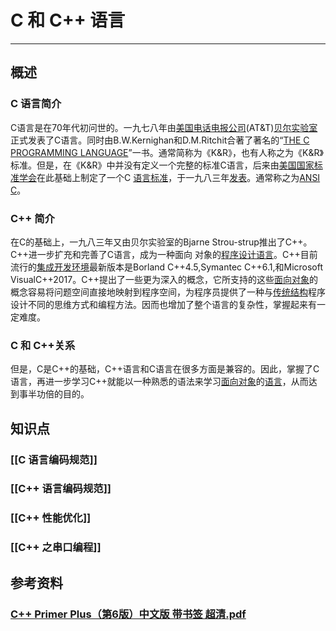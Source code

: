 # C 和 C++ 语言
---
## 概述
### C 语言简介
C语言是在70年代初问世的。一九七八年由[美国电话电报公司](https://baike.baidu.com/item/%E7%BE%8E%E5%9B%BD%E7%94%B5%E8%AF%9D%E7%94%B5%E6%8A%A5%E5%85%AC%E5%8F%B8?fromModule=lemma_inlink)(AT&T)[贝尔实验室](https://baike.baidu.com/item/%E8%B4%9D%E5%B0%94%E5%AE%9E%E9%AA%8C%E5%AE%A4/686816?fromModule=lemma_inlink)正式发表了C语言。同时由B.W.Kernighan和D.M.Ritchit合著了著名的“[THE C PROGRAMMING LANGUAGE](https://baike.baidu.com/item/THE%20C%20PROGRAMMING%20LANGUAGE?fromModule=lemma_inlink)”一书。通常简称为《K&R》，也有人称之为《K&R》标准。但是，在《K&R》中并没有定义一个完整的标准C语言，后来由[美国国家标准学会](https://baike.baidu.com/item/%E7%BE%8E%E5%9B%BD%E5%9B%BD%E5%AE%B6%E6%A0%87%E5%87%86%E5%AD%A6%E4%BC%9A/1351184?fromModule=lemma_inlink)在此基础上制定了一个C [语言标准](https://baike.baidu.com/item/%E8%AF%AD%E8%A8%80%E6%A0%87%E5%87%86/55173920?fromModule=lemma_inlink)，于一九八三年[发表](https://baike.baidu.com/item/%E5%8F%91%E8%A1%A8/2622757?fromModule=lemma_inlink)。通常称之为[ANSI C](https://baike.baidu.com/item/ANSI%20C/7657277?fromModule=lemma_inlink)。

### C++ 简介
在C的基础上，一九八三年又由贝尔实验室的Bjarne Strou-strup推出了C++。 C++进一步扩充和完善了C语言，成为一种面向 对象的[程序设计语言](https://baike.baidu.com/item/%E7%A8%8B%E5%BA%8F%E8%AE%BE%E8%AE%A1%E8%AF%AD%E8%A8%80?fromModule=lemma_inlink)。C++目前流行的[集成开发环境](https://baike.baidu.com/item/%E9%9B%86%E6%88%90%E5%BC%80%E5%8F%91%E7%8E%AF%E5%A2%83?fromModule=lemma_inlink)最新版本是Borland C++4.5,Symantec C++6.1,和Microsoft VisualC++2017。C++提出了一些更为深入的概念，它所支持的这些[面向对象](https://baike.baidu.com/item/%E9%9D%A2%E5%90%91%E5%AF%B9%E8%B1%A1?fromModule=lemma_inlink)的概念容易将问题空间直接地映射到程序空间，为程序员提供了一种与[传统结构](https://baike.baidu.com/item/%E4%BC%A0%E7%BB%9F%E7%BB%93%E6%9E%84?fromModule=lemma_inlink)程序设计不同的思维方式和编程方法。因而也增加了整个语言的复杂性，掌握起来有一定难度。

### C 和 C++关系
但是，C是C++的基础，C++语言和C语言在很多方面是兼容的。因此，掌握了C语言，再进一步学习C++就能以一种熟悉的语法来学习[面向对象](https://baike.baidu.com/item/%E9%9D%A2%E5%90%91%E5%AF%B9%E8%B1%A1?fromModule=lemma_inlink)的[语言](https://baike.baidu.com/item/%E8%AF%AD%E8%A8%80/72744?fromModule=lemma_inlink)，从而达到事半功倍的目的。

## 知识点

### [[C 语言编码规范]]
### [[C++ 语言编码规范]]
### [[C++ 性能优化]]
### [[C++ 之串口编程]]

## 参考资料

### [C++ Primer Plus（第6版）中文版 带书签 超清.pdf](https://ytedgevision.sharepoint.com/:b:/s/dev/EdSYq_Qkg81Er96RC4XFR28B75xNB9Yrx_7GeH6-l3CUNA?e=r8mvHW "https://ytedgevision.sharepoint.com/:b:/s/dev/edsyq_qkg81er96rc4xfr28b75xnb9yrx_7geh6-l3cuna?e=r8mvhw")
